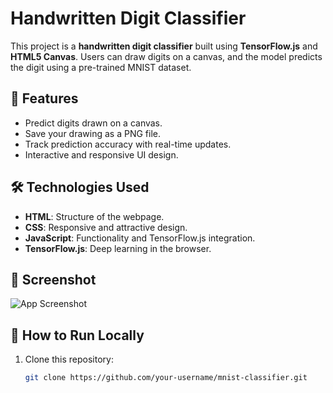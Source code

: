 # Handwritten Digit Classifier

This project is a **handwritten digit classifier** built using **TensorFlow.js** and **HTML5 Canvas**. Users can draw digits on a canvas, and the model predicts the digit using a pre-trained MNIST dataset.

## 🚀 Features
- Predict digits drawn on a canvas.
- Save your drawing as a PNG file.
- Track prediction accuracy with real-time updates.
- Interactive and responsive UI design.

## 🛠️ Technologies Used
- **HTML**: Structure of the webpage.
- **CSS**: Responsive and attractive design.
- **JavaScript**: Functionality and TensorFlow.js integration.
- **TensorFlow.js**: Deep learning in the browser.

## 📸 Screenshot
![App Screenshot](https://via.placeholder.com/800x400?text=Add+Your+Project+Screenshot+Here)

## 🔧 How to Run Locally
1. Clone this repository:
   ```bash
   git clone https://github.com/your-username/mnist-classifier.git

